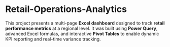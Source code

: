 # Retail-Operations-Analytics
This project presents a multi-page **Excel dashboard** designed to track **retail performance metrics** at a regional level. It was built using **Power Query**, advanced Excel formulas, and interactive **Pivot Tables** to enable dynamic KPI reporting and real-time variance tracking.
